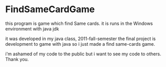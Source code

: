 FindSameCardGame
================

this program is game which find Same cards.
it is runs in the Windows environment with java jdk

it was developed in my java class, 2011-fall-semester 
the final project is development to game with java
so i just made a find same-cards game.

i'm ashamed of my code to the public but i want to see my code to others.
Thank you.
